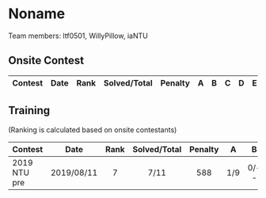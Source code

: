 Noname
================

Team members: ltf0501, WillyPillow, iaNTU

## Onsite Contest
| Contest                          | Date          | Rank | Solved/Total | Penalty | A | B | C | D | E | F | G | H | I | J | K | L | M |
|----------------------------------|:-------------:|:----:|:------------:|:-------:|:-:|:-:|:-:|:-:|:-:|:-:|:-:|:-:|:-:|:-:|:-:|:-:|:-:|

## Training
(Ranking is calculated based on onsite contestants)

| Contest                          | Date          | Rank | Solved/Total | Penalty | A | B | C | D | E | F | G | H | I | J | K | L | M |
|----------------------------------|:-------------:|:----:|:------------:|:-------:|:-:|:-:|:-:|:-:|:-:|:-:|:-:|:-:|:-:|:-:|:-:|:-:|:-:|
| 2019 NTU pre                          | 2019/08/11          | 7 | 7/11 | 588 | 1/9 | 0/-- | 5/-- | 6/-- | 0/6 | 0/-- | 2/45 | 0/38 | 0/21 | 0/111 | 4/218 | x | x |

